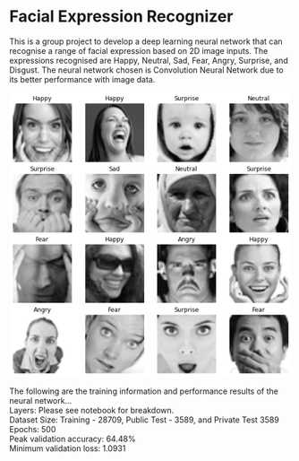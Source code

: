 # Facial Expression Recognizer

This is a group project to develop a deep learning neural network that can recognise a range of facial expression 
based on 2D image inputs. The expressions recognised are Happy, Neutral, Sad, Fear, Angry, Surprise, and Disgust.
The neural network chosen is Convolution Neural Network due to its better performance with image data.

<img src="download.png"/>

The following are the training information and performance results of the neural network... 
</br> Layers: Please see notebook for breakdown.
</br> Dataset Size: Training - 28709, Public Test - 3589, and Private Test 3589
</br> Epochs: 500
</br> Peak validation accuracy: 64.48%
</br> Minimum validation loss: 1.0931
